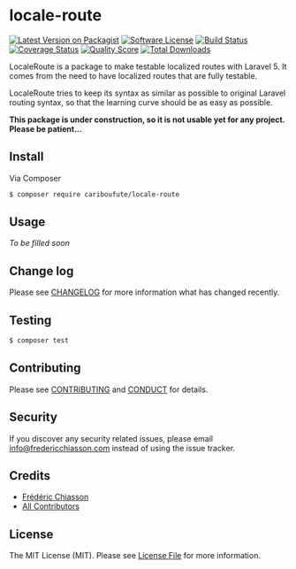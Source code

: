 # locale-route

[![Latest Version on Packagist][ico-version]][link-packagist]
[![Software License][ico-license]](LICENSE.md)
[![Build Status][ico-travis]][link-travis]
[![Coverage Status][ico-scrutinizer]][link-scrutinizer]
[![Quality Score][ico-code-quality]][link-code-quality]
[![Total Downloads][ico-downloads]][link-downloads]

LocaleRoute is a package to make testable localized routes with Laravel 5. It comes from the need to have localized routes that are fully testable.

LocaleRoute tries to keep its syntax as similar as possible to original Laravel routing syntax, so that the learning curve should be as easy as possible.

**This package is under construction, so it is not usable yet for any project. Please be patient...**

## Install

Via Composer

``` bash
$ composer require cariboufute/locale-route
```

## Usage

*To be filled soon*

## Change log

Please see [CHANGELOG](CHANGELOG.md) for more information what has changed recently.

## Testing

``` bash
$ composer test
```

## Contributing

Please see [CONTRIBUTING](CONTRIBUTING.md) and [CONDUCT](CONDUCT.md) for details.

## Security

If you discover any security related issues, please email info@fredericchiasson.com instead of using the issue tracker.

## Credits

- [Frédéric Chiasson][link-author]
- [All Contributors][link-contributors]

## License

The MIT License (MIT). Please see [License File](LICENSE.md) for more information.

[ico-version]: https://img.shields.io/packagist/v/cariboufute/locale-route.svg?style=flat-square
[ico-license]: https://img.shields.io/badge/license-MIT-brightgreen.svg?style=flat-square
[ico-travis]: https://img.shields.io/travis/cariboufute/locale-route/master.svg?style=flat-square
[ico-scrutinizer]: https://img.shields.io/scrutinizer/coverage/g/cariboufute/locale-route.svg?style=flat-square
[ico-code-quality]: https://img.shields.io/scrutinizer/g/cariboufute/locale-route.svg?style=flat-square
[ico-downloads]: https://img.shields.io/packagist/dt/cariboufute/locale-route.svg?style=flat-square

[link-packagist]: https://packagist.org/packages/cariboufute/locale-route
[link-travis]: https://travis-ci.org/cariboufute/locale-route
[link-scrutinizer]: https://scrutinizer-ci.com/g/cariboufute/locale-route/code-structure
[link-code-quality]: https://scrutinizer-ci.com/g/cariboufute/locale-route
[link-downloads]: https://packagist.org/packages/cariboufute/locale-route
[link-author]: https://github.com/cariboufute
[link-contributors]: ../../contributors
